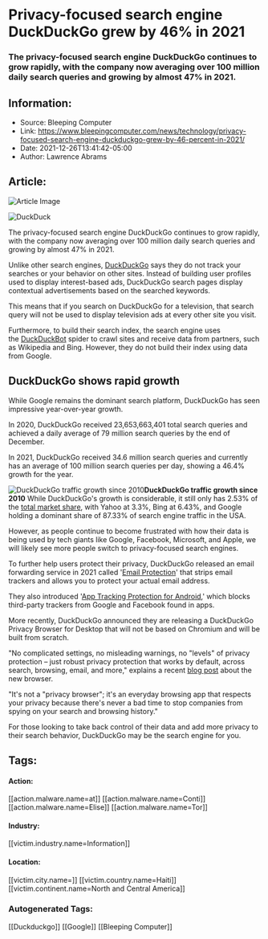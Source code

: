 # Privacy-focused search engine DuckDuckGo grew by 46% in 2021
### The privacy-focused search engine DuckDuckGo continues to grow rapidly, with the company now averaging over 100 million daily search queries and growing by almost 47% in 2021.

## Information:
+ Source: Bleeping Computer
+ Link: https://www.bleepingcomputer.com/news/technology/privacy-focused-search-engine-duckduckgo-grew-by-46-percent-in-2021/
+ Date: 2021-12-26T13:41:42-05:00
+ Author: Lawrence Abrams


## Article:
![Article Image](https://www.bleepstatic.com/content/hl-images/2021/01/16/duckduckgo.jpg)

![DuckDuck](https://www.bleepstatic.com/content/hl-images/2021/01/16/duckduckgo.jpg)


The privacy-focused search engine DuckDuckGo continues to grow rapidly, with the company now averaging over 100 million daily search queries and growing by almost 47% in 2021.


Unlike other search engines, [DuckDuckGo](https://duckduckgo.com/) says they do not track your searches or your behavior on other sites. Instead of building user profiles used to display interest-based ads, DuckDuckGo search pages display contextual advertisements based on the searched keywords.


This means that if you search on DuckDuckGo for a television, that search query will not be used to display television ads at every other site you visit.


Furthermore, to build their search index, the search engine uses the [DuckDuckBot](https://help.duckduckgo.com/duckduckgo-help-pages/results/duckduckbot/) spider to crawl sites and receive data from partners, such as Wikipedia and Bing. However, they do not build their index using data from Google.


DuckDuckGo shows rapid growth
-----------------------------


While Google remains the dominant search platform, DuckDuckGo has seen impressive year-over-year growth.


In 2020, DuckDuckGo received 23,653,663,401 total search queries and achieved a daily average of 79 million search queries by the end of December.


In 2021, DuckDuckGo received 34.6 million search queries and currently has an average of 100 million search queries per day, showing a 46.4% growth for the year.



![DuckDuckGo traffic growth since 2010](https://www.bleepstatic.com/images/news/technology/d/duckduckgo/duckduckgo-traffic-growth-chart.jpg)**DuckDuckGo traffic growth since 2010**
While DuckDuckGo's growth is considerable, it still only has 2.53% of the [total market share](https://gs.statcounter.com/search-engine-market-share/all/united-states-of-america), with Yahoo at 3.3%, Bing at 6.43%, and Google holding a dominant share of 87.33% of search engine traffic in the USA.


However, as people continue to become frustrated with how their data is being used by tech giants like Google, Facebook, Microsoft, and Apple, we will likely see more people switch to privacy-focused search engines.


To further help users protect their privacy, DuckDuckGo released an email forwarding service in 2021 called '[Email Protection](https://spreadprivacy.com/introducing-email-protection-beta/)' that strips email trackers and allows you to protect your actual email address.


They also introduced '[App Tracking Protection for Android](https://www.spreadprivacy.com/introducing-email-protection-beta/),' which blocks third-party trackers from Google and Facebook found in apps.


More recently, DuckDuckGo announced they are releasing a DuckDuckGo Privacy Browser for Desktop that will not be based on Chromium and will be built from scratch.


"No complicated settings, no misleading warnings, no "levels" of privacy protection – just robust privacy protection that works by default, across search, browsing, email, and more," explains a recent [blog post](https://spreadprivacy.com/duckduckgo-2021-review/) about the new browser.


"It's not a "privacy browser"; it's an everyday browsing app that respects your privacy because there's never a bad time to stop companies from spying on your search and browsing history."


For those looking to take back control of their data and add more privacy to their search behavior, DuckDuckGo may be the search engine for you.





## Tags:

#### Action:
[[action.malware.name=at]] [[action.malware.name=Conti]] [[action.malware.name=Elise]] [[action.malware.name=Tor]]

#### Industry:
[[victim.industry.name=Information]]

#### Location:
[[victim.city.name=]] [[victim.country.name=Haiti]] [[victim.continent.name=North and Central America]]

### Autogenerated Tags:
[[Duckduckgo]] [[Google]] [[Bleeping Computer]]

